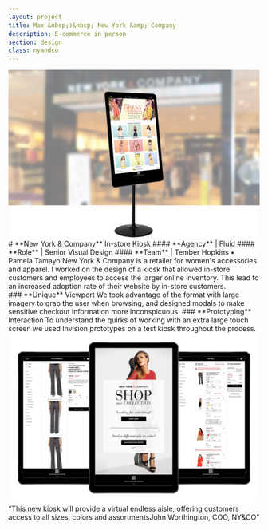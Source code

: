 ```yaml
---
layout: project
title: Max &nbsp;❭&nbsp; New York &amp; Company
description: E-commerce in person
section: design
class: nyandco
---
```


<div class="order-flip">
<div class="content two-thirds"><a class="img-modal" rel="group" href="kiosk-1.jpg" ><img src="kiosk-1.jpg" alt=" "/></a></div>
<div class="content third" markdown="1">
# **New York & Company** In-store Kiosk
#### **Agency** | Fluid
#### **Role** | Senior Visual Design
#### **Team** | Tember Hopkins • Pamela Tamayo
New York & Company is a retailer for women's accessories and apparel. I worked on the design of a kiosk that allowed in-store customers and employees to access the larger online inventory. This lead to an increased adoption rate of their website by in-store customers.
</div>
</div>

<div class="content half" markdown="1">
### **Unique** Viewport
We took advantage of the format with large imagery to grab the user when browsing, and designed modals to make sensitive checkout information more inconspicuous.
### **Prototyping** Interaction
To understand the quirks of working with an extra large touch screen we used Invision prototypes on a test kiosk throughout the process.
</div>
<div class="content half"><a class="img-modal" rel="group" href="kiosk-2.jpg" ><img src="kiosk-2.jpg" alt=" "/></a></div>

<div class="content article" markdown="1">
<q>This new kiosk will provide a virtual endless aisle, offering customers access to all sizes, colors and assortments<span class="author">John Worthington, COO, NY&CO</span></q>
</div>
